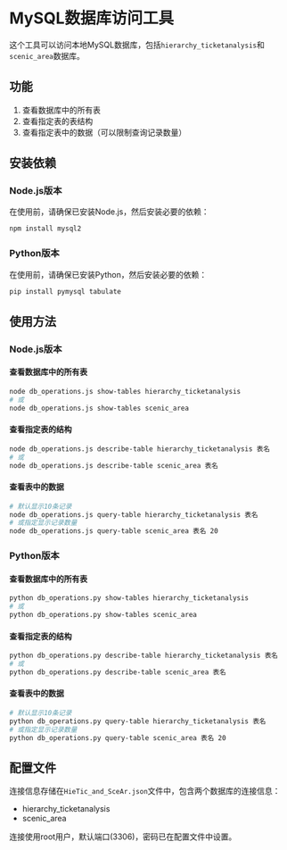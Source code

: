 # MySQL数据库访问工具

这个工具可以访问本地MySQL数据库，包括`hierarchy_ticketanalysis`和`scenic_area`数据库。

## 功能

1. 查看数据库中的所有表
2. 查看指定表的表结构
3. 查看指定表中的数据（可以限制查询记录数量）

## 安装依赖

### Node.js版本

在使用前，请确保已安装Node.js，然后安装必要的依赖：

```bash
npm install mysql2
```

### Python版本

在使用前，请确保已安装Python，然后安装必要的依赖：

```bash
pip install pymysql tabulate
```

## 使用方法

### Node.js版本

#### 查看数据库中的所有表

```bash
node db_operations.js show-tables hierarchy_ticketanalysis
# 或
node db_operations.js show-tables scenic_area
```

#### 查看指定表的结构

```bash
node db_operations.js describe-table hierarchy_ticketanalysis 表名
# 或
node db_operations.js describe-table scenic_area 表名
```

#### 查看表中的数据

```bash
# 默认显示10条记录
node db_operations.js query-table hierarchy_ticketanalysis 表名
# 或指定显示记录数量
node db_operations.js query-table scenic_area 表名 20
```

### Python版本

#### 查看数据库中的所有表

```bash
python db_operations.py show-tables hierarchy_ticketanalysis
# 或
python db_operations.py show-tables scenic_area
```

#### 查看指定表的结构

```bash
python db_operations.py describe-table hierarchy_ticketanalysis 表名
# 或
python db_operations.py describe-table scenic_area 表名
```

#### 查看表中的数据

```bash
# 默认显示10条记录
python db_operations.py query-table hierarchy_ticketanalysis 表名
# 或指定显示记录数量
python db_operations.py query-table scenic_area 表名 20
```

## 配置文件

连接信息存储在`HieTic_and_SceAr.json`文件中，包含两个数据库的连接信息：

- hierarchy_ticketanalysis
- scenic_area

连接使用root用户，默认端口(3306)，密码已在配置文件中设置。 